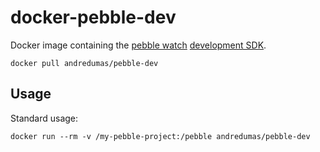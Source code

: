 # docker-pebble-dev

Docker image containing the [pebble watch](https://getpebble.com/) [development SDK](http://developer.getpebble.com/sdk/install/linux/).

```
docker pull andredumas/pebble-dev
```

## Usage

Standard usage:

```
docker run --rm -v /my-pebble-project:/pebble andredumas/pebble-dev
```